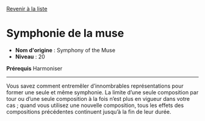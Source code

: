 [Revenir à la liste](list.md)

# Symphonie de la muse

 * **Nom d'origine** : Symphony of the Muse
 * **Niveau** : 20


<p><strong>Prérequis</strong> Harmoniser</p>
<hr>
<p>Vous savez comment entremêler d’innombrables représentations pour former une seule et même symphonie. La limite d’une seule composition par tour ou d’une seule composition à la fois n’est plus en vigueur dans votre cas ; quand vous utilisez une nouvelle composition, tous les effets des compositions précédentes continuent jusqu’à la fin de leur durée.</p>